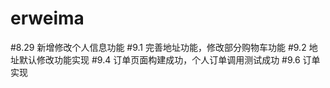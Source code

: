 # erweima
#8.29 新增修改个人信息功能
#9.1 完善地址功能，修改部分购物车功能
#9.2 地址默认修改功能实现
#9.4 订单页面构建成功，个人订单调用测试成功
#9.6 订单实现
